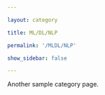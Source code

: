 ```yaml
---

layout: category

title: ML/DL/NLP

permalink: '/MLDL/NLP'

show_sidebar: false

---
```


Another sample category page.
